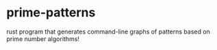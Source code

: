 # prime-patterns
rust program that generates command-line graphs of patterns based on prime number algorithms!

